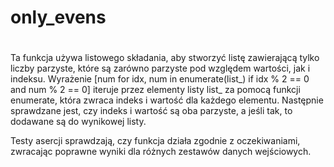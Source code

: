 # only_evens
#
Ta funkcja używa listowego składania, aby stworzyć listę zawierającą tylko liczby parzyste, które są zarówno parzyste pod względem wartości, jak i indeksu. Wyrażenie [num for idx, num in enumerate(list_) if idx % 2 == 0 and num % 2 == 0] iteruje przez elementy listy list_ za pomocą funkcji enumerate, która zwraca indeks i wartość dla każdego elementu. Następnie sprawdzane jest, czy indeks i wartość są oba parzyste, a jeśli tak, to dodawane są do wynikowej listy.

Testy asercji sprawdzają, czy funkcja działa zgodnie z oczekiwaniami, zwracając poprawne wyniki dla różnych zestawów danych wejściowych.